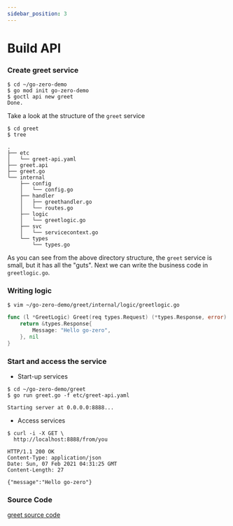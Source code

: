 ```yaml
---
sidebar_position: 3
---
```


# Build API

### Create greet service

```shell
$ cd ~/go-zero-demo
$ go mod init go-zero-demo
$ goctl api new greet
Done.
```

Take a look at the structure of the `greet` service

```shell
$ cd greet
$ tree
```
```text
.
├── etc
│   └── greet-api.yaml
├── greet.api
├── greet.go
└── internal
    ├── config
    │   └── config.go
    ├── handler
    │   ├── greethandler.go
    │   └── routes.go
    ├── logic
    │   └── greetlogic.go
    ├── svc
    │   └── servicecontext.go
    └── types
        └── types.go
```

As you can see from the above directory structure, the `greet` service is small, but it has all the "guts". Next we can write the business code in `greetlogic.go`.

### Writing logic
```shell
$ vim ~/go-zero-demo/greet/internal/logic/greetlogic.go 
```

```go 
func (l *GreetLogic) Greet(req types.Request) (*types.Response, error) {
	return &types.Response{
		Message: "Hello go-zero",
	}, nil
}
```

### Start and access the service

* Start-up services
```shell
$ cd ~/go-zero-demo/greet
$ go run greet.go -f etc/greet-api.yaml
```
```text
Starting server at 0.0.0.0:8888...
```

* Access services
```shell
$ curl -i -X GET \
  http://localhost:8888/from/you
```

```text
HTTP/1.1 200 OK
Content-Type: application/json
Date: Sun, 07 Feb 2021 04:31:25 GMT
Content-Length: 27

{"message":"Hello go-zero"}
```

### Source Code

[greet source code](https://github.com/zeromicro/go-zero-demo/tree/master/greet)









